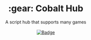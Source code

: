 <h1 align="center">:gear: Cobalt Hub</h1>
<div align="center">A script hub that supports many games</div>
<br>
<div align="center">
<a href="https://github.com/oblivion/cobalthub"><img src="https://github.com/oblivion/cobalthub/icons/badge.svg" alt="Badge" /></a>
</div>
<div>&nbsp;</div>


